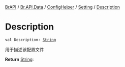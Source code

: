 [BrAPI](../../../index.md) / [Br.API.Data](../../index.md) / [ConfigHelper](../index.md) / [Setting](index.md) / [Description](./-description.md)

# Description

`val Description: `[`String`](https://kotlinlang.org/api/latest/jvm/stdlib/kotlin/-string/index.html)

用于描述该配置文件

**Return**
[String](https://kotlinlang.org/api/latest/jvm/stdlib/kotlin/-string/index.html):

